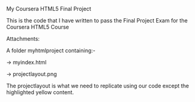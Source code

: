 My Coursera HTML5 Final Project

This is the code that I have written to pass the Final Project Exam for the Coursera HTML5 Course

Attachments:

A folder myhtmlproject containing:-

-> myindex.html

-> projectlayout.png

The projectlayout is what we need to replicate using our code except the highlighted yellow content.
